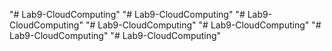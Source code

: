 "# Lab9-CloudComputing" 
"# Lab9-CloudComputing" 
"# Lab9-CloudComputing" 
"# Lab9-CloudComputing" 
"# Lab9-CloudComputing" 
"# Lab9-CloudComputing" 
"# Lab9-CloudComputing" 
